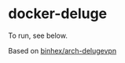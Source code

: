 # docker-deluge

To run, see below.

Based on [binhex/arch-delugevpn](https://github.com/binhex/arch-delugevpn)
